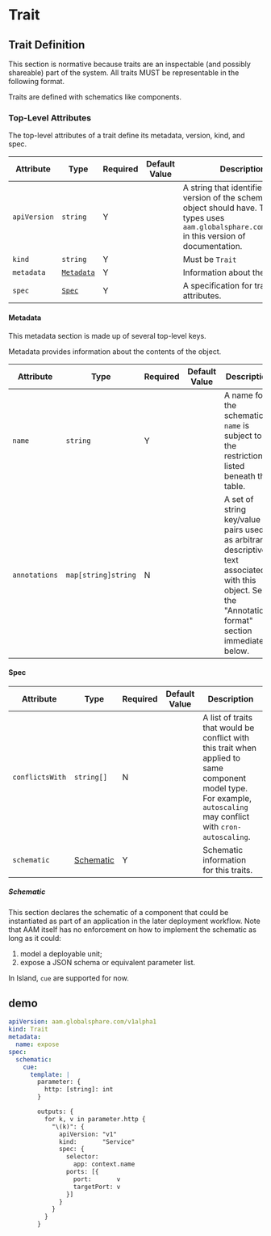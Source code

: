 # Trait

## Trait Definition

This section is normative because traits are an inspectable (and possibly shareable) part of the system. All traits MUST be representable in the following format.

Traits are defined with schematics like components.

### Top-Level Attributes

The top-level attributes of a trait define its metadata, version, kind, and spec.

| Attribute | Type | Required | Default Value | Description |
|-----------|------|----------|---------------|-------------|
| `apiVersion` | `string` | Y || A string that identifies the version of the schema the object should have. The core types uses `aam.globalsphare.com/v1alpha1` in this version of documentation. |
| `kind` | `string` | Y || Must be `Trait` |
| `metadata` | [`Metadata`](#metadata) | Y | | Information about the trait. |
| `spec`| [`Spec`](#spec) | Y || A specification for trait attributes. |

#### Metadata

This metadata section is made up of several top-level keys.

Metadata provides information about the contents of the object.

| Attribute | Type | Required | Default Value | Description |
|-----------|------|----------|---------------|-------------|
| `name` | `string` | Y | | A name for the schematic. `name` is subject to the restrictions listed beneath this table. |
| `annotations` | `map[string]string`| N || A set of string key/value pairs used as arbitrary descriptive text associated with this object. See the "Annotations format" section immediately below. |

#### Spec

| Attribute | Type | Required | Default Value | Description |
|-----------|------|----------|---------------|-------------|
| `conflictsWith` | `string[]` | N | | A list of traits that would be conflict with this trait when applied to same component model type. For example, `autoscaling` may conflict with `cron-autoscaling`. |
| `schematic` | [Schematic](#schematic) | Y | | Schematic information for this traits. |

##### Schematic

This section declares the schematic of a component that could be instantiated as part of an application in the later deployment workflow. Note that AAM itself has no enforcement on how to implement the schematic as long as it could:
  1. model a deployable unit;
  2. expose a JSON schema or equivalent parameter list. 

In Island, `cue` are supported for now.

## demo
```yaml
apiVersion: aam.globalsphare.com/v1alpha1
kind: Trait
metadata:
  name: expose
spec:
  schematic:
    cue:
      template: |
        parameter: {
          http: [string]: int
        }

        outputs: {
          for k, v in parameter.http {
            "\(k)": {
              apiVersion: "v1"
              kind:       "Service"
              spec: {
                selector:
                  app: context.name
                ports: [{
                  port:       v
                  targetPort: v
                }]
              }
            }
          }
        }
```